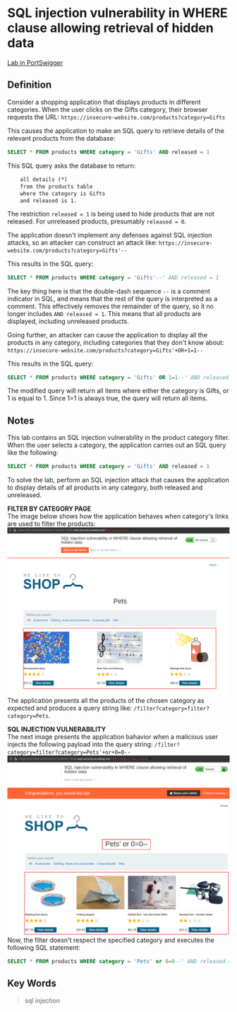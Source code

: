 # SQL injection vulnerability in WHERE clause allowing retrieval of hidden data

[Lab in PortSwigger](https://portswigger.net/web-security/sql-injection/lab-retrieve-hidden-data)

## Definition
Consider a shopping application that displays products in different categories. When the user clicks on the Gifts category, their browser requests the URL: `https://insecure-website.com/products?category=Gifts`

This causes the application to make an SQL query to retrieve details of the relevant products from the database:
```sql
SELECT * FROM products WHERE category = 'Gifts' AND released = 1
```

This SQL query asks the database to return:
```
    all details (*)
    from the products table
    where the category is Gifts
    and released is 1.
```

The restriction `released = 1` is being used to hide products that are not released. For unreleased products, presumably `released = 0`.

The application doesn't implement any defenses against SQL injection attacks, so an attacker can construct an attack like: `https://insecure-website.com/products?category=Gifts'--`

This results in the SQL query:
```sql
SELECT * FROM products WHERE category = 'Gifts'--' AND released = 1
```

The key thing here is that the double-dash sequence `--` is a comment indicator in SQL, and means that the rest of the query is interpreted as a comment. This effectively removes the remainder of the query, so it no longer includes `AND released = 1`. This means that all products are displayed, including unreleased products.

Going further, an attacker can cause the application to display all the products in any category, including categories that they don't know about: `https://insecure-website.com/products?category=Gifts'+OR+1=1--`

This results in the SQL query:
```sql
SELECT * FROM products WHERE category = 'Gifts' OR 1=1--' AND released = 1
```

The modified query will return all items where either the category is Gifts, or 1 is equal to 1. Since 1=1 is always true, the query will return all items. 

## Notes
This lab contains an SQL injection vulnerability in the product category filter. When the user selects a category, the application carries out an SQL query like the following:
```sql
SELECT * FROM products WHERE category = 'Gifts' AND released = 1
```

To solve the lab, perform an SQL injection attack that causes the application to display details of all products in any category, both released and unreleased.

**FILTER BY CATEGORY PAGE**  
The image below shows how the application behaves when category's links are used to filter the products:
![](image01.png)
The application presents all the products of the chosen category as expected and produces a query string like: `/filter?category=filter?category=Pets`.
  
  
**SQL INJECTION VULNERABILITY**  
The next image presents the application bahavior when a malicious user injects the following payload into the query string: `/filter?category=filter?category=Pets'+or+0=0--`
![](image02.png)
Now, the filter doesn't respect the specified category and executes the following SQL statement:

```sql
SELECT * FROM products WHERE category = 'Pets' or 0=0--' AND released = 1
```

## Key Words
> sql injection